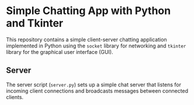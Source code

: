 # Simple Chatting App with Python and Tkinter

This repository contains a simple client-server chatting application implemented in Python using the `socket` library for networking and `tkinter` library for the graphical user interface (GUI).

## Server

The server script (`server.py`) sets up a simple chat server that listens for incoming client connections and broadcasts messages between connected clients.
